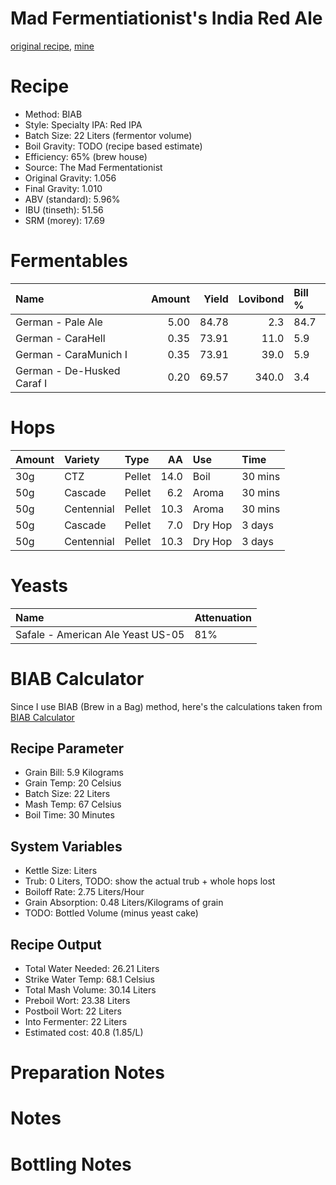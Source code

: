 Mad Fermentiationist's India Red Ale
================

[original recipe](https://www.themadfermentationist.com/2011/04/india-red-ale-recipe.html), [mine](https://www.brewersfriend.com/homebrew/recipe/view/899493/mad-fermentationist-s-india-red-ale)

Recipe
======

-   Method: BIAB
-   Style: Specialty IPA: Red IPA
-   Batch Size: 22 Liters (fermentor volume)
-   Boil Gravity: TODO (recipe based estimate)
-   Efficiency: 65% (brew house)
-   Source: The Mad Fermentationist
-   Original Gravity: 1.056
-   Final Gravity: 1.010
-   ABV (standard): 5.96%
-   IBU (tinseth): 51.56
-   SRM (morey): 17.69

Fermentables
============

| Name                       |  Amount|  Yield|  Lovibond| Bill % |
|:---------------------------|-------:|------:|---------:|:-------|
| German - Pale Ale          |    5.00|  84.78|       2.3| 84.7   |
| German - CaraHell          |    0.35|  73.91|      11.0| 5.9    |
| German - CaraMunich I      |    0.35|  73.91|      39.0| 5.9    |
| German - De-Husked Caraf I |    0.20|  69.57|     340.0| 3.4    |

Hops
====

| Amount | Variety    | Type   |    AA| Use     | Time    |
|:-------|:-----------|:-------|-----:|:--------|:--------|
| 30g    | CTZ        | Pellet |  14.0| Boil    | 30 mins |
| 50g    | Cascade    | Pellet |   6.2| Aroma   | 30 mins |
| 50g    | Centennial | Pellet |  10.3| Aroma   | 30 mins |
| 50g    | Cascade    | Pellet |   7.0| Dry Hop | 3 days  |
| 50g    | Centennial | Pellet |  10.3| Dry Hop | 3 days  |

Yeasts
======

| Name                              | Attenuation |
|:----------------------------------|:------------|
| Safale - American Ale Yeast US-05 | 81%         |

BIAB Calculator
===============

Since I use BIAB (Brew in a Bag) method, here's the calculations taken from [BIAB Calculator](http://www.biabcalculator.com/)

Recipe Parameter
----------------

-   Grain Bill: 5.9 Kilograms
-   Grain Temp: 20 Celsius
-   Batch Size: 22 Liters
-   Mash Temp: 67 Celsius
-   Boil Time: 30 Minutes

System Variables
----------------

-   Kettle Size: Liters
-   Trub: 0 Liters, TODO: show the actual trub + whole hops lost
-   Boiloff Rate: 2.75 Liters/Hour
-   Grain Absorption: 0.48 Liters/Kilograms of grain
-   TODO: Bottled Volume (minus yeast cake)

Recipe Output
-------------

-   Total Water Needed: 26.21 Liters
-   Strike Water Temp: 68.1 Celsius
-   Total Mash Volume: 30.14 Liters
-   Preboil Wort: 23.38 Liters
-   Postboil Wort: 22 Liters
-   Into Fermenter: 22 Liters
-   Estimated cost: 40.8 (1.85/L)

Preparation Notes
=================

Notes
=====

Bottling Notes
==============

